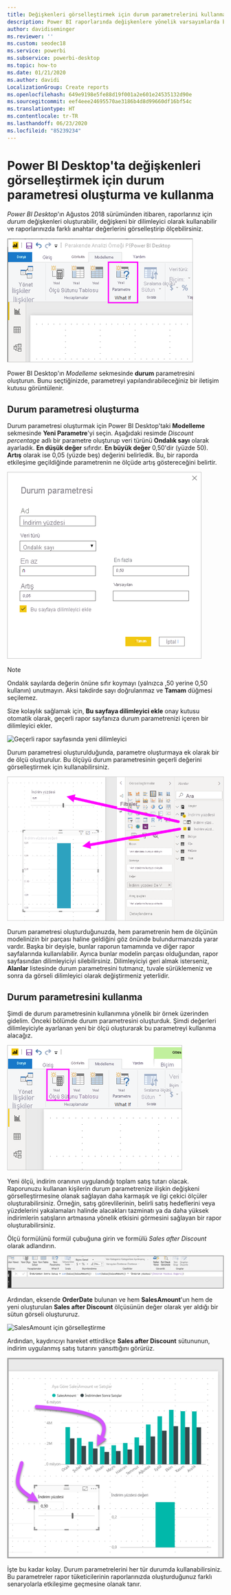 ```yaml
---
title: Değişkenleri görselleştirmek için durum parametrelerini kullanma
description: Power BI raporlarında değişkenlere yönelik varsayımlarda bulunmak ve değişkenleri görselleştirmek için kendi durum değişkeninizi oluşturma
author: davidiseminger
ms.reviewer: ''
ms.custom: seodec18
ms.service: powerbi
ms.subservice: powerbi-desktop
ms.topic: how-to
ms.date: 01/21/2020
ms.author: davidi
LocalizationGroup: Create reports
ms.openlocfilehash: 649e9198e5fe88d19f001a2e601e24535132d90e
ms.sourcegitcommit: eef4eee24695570ae3186b4d8d99660df16bf54c
ms.translationtype: HT
ms.contentlocale: tr-TR
ms.lasthandoff: 06/23/2020
ms.locfileid: "85239234"
---
```

# <a name="create-and-use-what-if-parameters-to-visualize-variables-in-power-bi-desktop"></a>Power BI Desktop'ta değişkenleri görselleştirmek için durum parametresi oluşturma ve kullanma

*Power BI Desktop*'ın Ağustos 2018 sürümünden itibaren, raporlarınız için *durum* değişkenleri oluşturabilir, değişkeni bir dilimleyici olarak kullanabilir ve raporlarınızda farklı anahtar değerlerini görselleştirip ölçebilirsiniz.

![Yeni Parametre seçeneği](media/desktop-what-if/what-if_01.png)

Power BI Desktop'ın *Modelleme* sekmesinde **durum** parametresini oluşturun. Bunu seçtiğinizde, parametreyi yapılandırabileceğiniz bir iletişim kutusu görüntülenir.

## <a name="creating-a-what-if-parameter"></a>Durum parametresi oluşturma

Durum parametresi oluşturmak için Power BI Desktop'taki **Modelleme** sekmesinde **Yeni Parametre**'yi seçin. Aşağıdaki resimde *Discount percentage* adlı bir parametre oluşturup veri türünü **Ondalık sayı** olarak ayarladık. **En düşük değer** sıfırdır. **En büyük değer** 0,50'dir (yüzde 50). **Artış** olarak ise 0,05 (yüzde beş) değerini belirledik. Bu, bir raporda etkileşime geçildiğinde parametrenin ne ölçüde artış göstereceğini belirtir.

![Durum parametresi değerleri](media/desktop-what-if/what-if_02.png)

> [!NOTE]
> Ondalık sayılarda değerin önüne sıfır koymayı (yalnızca ,50 yerine 0,50 kullanın) unutmayın. Aksi takdirde sayı doğrulanmaz ve **Tamam** düğmesi seçilemez.
> 
> 

Size kolaylık sağlamak için, **Bu sayfaya dilimleyici ekle** onay kutusu otomatik olarak, geçerli rapor sayfanıza durum parametrenizi içeren bir dilimleyici ekler.

![Geçerli rapor sayfasında yeni dilimleyici](media/desktop-what-if/what-if_03.png)

Durum parametresi oluşturulduğunda, parametre oluşturmaya ek olarak bir de ölçü oluşturulur. Bu ölçüyü durum parametresinin geçerli değerini görselleştirmek için kullanabilirsiniz.

![Durum parametresi için oluşturulan ölçü](media/desktop-what-if/what-if_04.png)

Durum parametresi oluşturduğunuzda, hem parametrenin hem de ölçünün modelinizin bir parçası haline geldiğini göz önünde bulundurmanızda yarar vardır. Başka bir deyişle, bunlar raporun tamamında ve diğer rapor sayfalarında kullanılabilir. Ayrıca bunlar modelin parçası olduğundan, rapor sayfasından dilimleyiciyi silebilirsiniz. Dilimleyiciyi geri almak isterseniz, **Alanlar** listesinde durum parametresini tutmanız, tuvale sürüklemeniz ve sonra da görseli dilimleyici olarak değiştirmeniz yeterlidir.

## <a name="using-a-what-if-parameter"></a>Durum parametresini kullanma

Şimdi de durum parametresinin kullanımına yönelik bir örnek üzerinden gidelim. Önceki bölümde durum parametresini oluşturduk. Şimdi değerleri dilimleyiciyle ayarlanan yeni bir ölçü oluşturarak bu parametreyi kullanıma alacağız.

![Parametreyle kullanmak üzere yeni ölçü ekleme](media/desktop-what-if/what-if_05.png)

Yeni ölçü, indirim oranının uygulandığı toplam satış tutarı olacak. Raporunuzu kullanan kişilerin durum parametrenize ilişkin değişkeni görselleştirmesine olanak sağlayan daha karmaşık ve ilgi çekici ölçüler oluşturabilirsiniz. Örneğin, satış görevlilerinin, belirli satış hedeflerini veya yüzdelerini yakalamaları halinde alacakları tazminatı ya da daha yüksek indirimlerin satışların artmasına yönelik etkisini görmesini sağlayan bir rapor oluşturabilirsiniz.

Ölçü formülünü formül çubuğuna girin ve formülü *Sales after Discount* olarak adlandırın.

![Sales after Discount tanımı](media/desktop-what-if/what-if_06.png)

Ardından, eksende **OrderDate** bulunan ve hem **SalesAmount**'un hem de yeni oluşturulan **Sales after Discount** ölçüsünün değer olarak yer aldığı bir sütun görseli oluştururuz.

![SalesAmount için görselleştirme](media/desktop-what-if/what-if_07.png)

Ardından, kaydırıcıyı hareket ettirdikçe **Sales after Discount** sütununun, indirim uygulanmış satış tutarını yansıttığını görürüz.

![Kaydırıcı görselleştirmeyle etkileşim kurar](media/desktop-what-if/what-if_08.png)

İşte bu kadar kolay. Durum parametrelerini her tür durumda kullanabilirsiniz. Bu parametreler rapor tüketicilerinin raporlarınızda oluşturduğunuz farklı senaryolarla etkileşime geçmesine olanak tanır.
